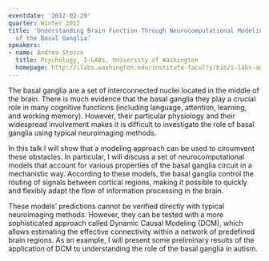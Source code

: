 ```yaml
---
eventdate: '2012-02-29'
quarter: Winter 2012
title: 'Understanding Brain Function Through Neurocomputational Modeling: The Case
  of the Basal Ganglia'
speakers:
- name: Andrea Stocco
  title: Psychology, I-LABs, University of Washington
  homepage: http://ilabs.washington.edu/institute-faculty/bio/i-labs-andrea-stocco-phd
---
```

The basal ganglia are a set of interconnected nuclei located in the middle of the brain. There is much evidence that the basal ganglia they play a crucial role in many cognitive functions (including language, attention, learning, and working memory). However, their particular physiology and their widespread involvement makes it is difficult to investigate the role of basal ganglia using typical neuroimaging methods.

In this talk I will show that a modeling approach can be used to circumvent these obstacles. In particular, I will discuss a set of neurocomputational models that account for various properties of the basal ganglia circuit in a mechanistic way. According to these models, the basal ganglia control the routing of signals between cortical regions, making it possible to quickly and flexibly adapt the flow of information processing in the brain.

These models’ predictions cannot be verified directly with typical neuroimaging methods. However, they can be tested with a more sophisticated approach called Dynamic Causal Modeling (DCM), which allows estimating the effective connectivity within a network of predefined brain regions. As an example, I will present some preliminary results of the application of DCM to understanding the role of the basal ganglia in autism.
